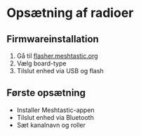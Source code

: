 # Opsætning af radioer

## Firmwareinstallation

1. Gå til [flasher.meshtastic.org](https://flasher.meshtastic.org)
2. Vælg board-type
3. Tilslut enhed via USB og flash

## Første opsætning

- Installer Meshtastic-appen
- Tilslut enhed via Bluetooth
- Sæt kanalnavn og roller
